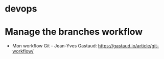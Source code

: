 # devops

# Manage the branches workflow
* Mon workflow Git - Jean-Yves Gastaud: https://gastaud.io/article/git-workflow/
```

```
